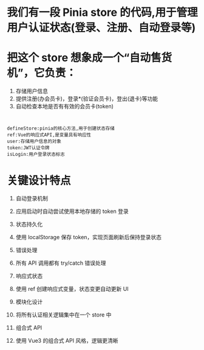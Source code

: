# 我们有一段 Pinia store 的代码,用于管理用户认证状态(登录、注册、自动登录等)

# 把这个 store 想象成一个“自动售货机”，它负责：

1.  存储用户信息
2.  提供注册(办会员卡)，登录\*(验证会员卡)，登出(退卡)等功能
3.  自动检查本地是否有有效的会员卡(token)

#

    defineStore:pinia的核心方法,用于创建状态存储
    ref:Vue的响应式API,是变量具有响应性
    user:存储用户信息的对象
    token:JWT认证令牌
    isLogin:用户登录状态标志

# 关键设计特点

1.  自动登录机制
2.  应用启动时自动尝试使用本地存储的 token 登录

3.  状态持久化
4.  使用 localStorage 保存 token，实现页面刷新后保持登录状态

5.  错误处理
6.  所有 API 调用都有 try/catch 错误处理

7.  响应式状态
8.  使用 ref 创建响应式变量，状态变更自动更新 UI

9.  模块化设计
10. 将所有认证相关逻辑集中在一个 store 中

11. 组合式 API
12. 使用 Vue3 的组合式 API 风格，逻辑更清晰
